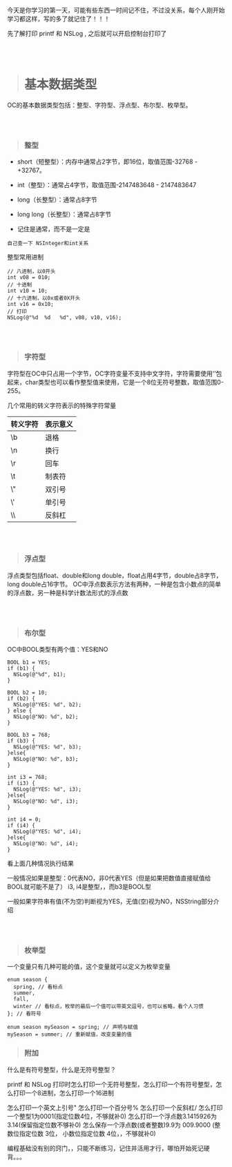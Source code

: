 今天是你学习的第一天，可能有些东西一时间记不住，不过没关系，每个人刚开始学习都这样，写的多了就记住了！！！

先了解打印 printf 和 NSLog , 之后就可以开启控制台打印了

<br>
<br>

> # 基本数据类型

OC的基本数据类型包括：整型、字符型、浮点型、布尔型、枚举型。

<br>
<br>

> ### 整型

* short（短整型）：内存中通常占2字节，即16位，取值范围-32768 - +32767。
* int（整型）：通常占4字节，取值范围-2147483648 - 2147483647
* long（长整型）：通常占8字节
* long long（长整型）：通常占8字节

 * 记住是通常，而不是一定是


``` 自己查一下 NSInteger和int关系 ```

整型常用进制

```
// 八进制，以0开头
int v08 = 010;
// 十进制
int v10 = 10;
// 十六进制，以0x或者0X开头
int v16 = 0x10;
// 打印
NSLog(@"%d  %d   %d", v08, v10, v16);

```

<br>
<br>

> ### 字符型

字符型在OC中只占用一个字节，OC字符变量不支持中文字符，字符需要使用’’包起来，char类型也可以看作整型值来使用，它是一个8位无符号整数，取值范围0-255。


几个常用的转义字符表示的特殊字符常量

| 转义字符 | 表示意义 |
| ------ | ------ |
| \b | 退格 | 
| \n | 换行 | 
| \r | 回车 | 
| \t | 制表符 | 
| \\" | 双引号 | 
| \\' | 单引号 | 
| \\\ | 反斜杠 | 

<br>
<br>


> ### 浮点型

浮点类型包括float、double和long double，float占用4字节，double占8字节，long double占16字节。
OC中浮点数表示方法有两种，一种是包含小数点的简单的浮点数，另一种是科学计数法形式的浮点数


<br>
<br>

> ### 布尔型

OC中BOOL类型有两个值：YES和NO

```
BOOL b1 = YES;
if (b1) {
  NSLog(@"%d", b1);
}
 
BOOL b2 = 10;
if (b2) {
  NSLog(@"YES: %d", b2);
} else {
  NSLog(@"NO: %d", b2);
}
 
BOOL b3 = 768;
if (b3) {
  NSLog(@"YES: %d", b3);
}else{
  NSLog(@"NO: %d", b3);
}

int i3 = 768;
if (i3) {
  NSLog(@"YES: %d", i3);
}else{
  NSLog(@"NO: %d", i3);
}

int i4 = 0;
if (i4) {
  NSLog(@"YES: %d", i4);
}else{
  NSLog(@"NO: %d", i4);
}

```

看上面几种情况执行结果

一般情况如果是整型：0代表NO，非0代表YES（但是如果把数值直接赋值给BOOL就可能不是了）
i3, i4是整型，，而b3是BOOL型

一般如果字符串有值(不为空)判断视为YES，无值(空)视为NO，NSString部分介绍

<br>
<br>

> ### 枚举型

一个变量只有几种可能的值，这个变量就可以定义为枚举变量

```
enum season {
  spring, // 看标点
  summer,
  fall,
  winter // 看标点，枚举的最后一个值可以带英文逗号，也可以省略，看个人习惯
}; // 看符号
       
enum season mySeason = spring; // 声明与赋值
mySeason = summer; // 重新赋值，改变变量的值

```


> ### 附加

什么是有符号整型，什么是无符号整型？

printf 和 NSLog 打印时怎么打印一个无符号整型，怎么打印一个有符号整型，怎么打印一个8进制，怎么打印一个16进制

怎么打印一个英文上引号" 怎么打印一个百分号% 怎么打印一个反斜杠/ 
怎么打印一个整型1为0001(指定位数4位，不够就补0) 怎么打印一个浮点数3.1415926为3.14(保留指定位数不够补0)
怎么保存一个浮点数(或者整数)9.9为 009.9000 (整数位指定位数 3位， 小数位指定位数 4位，，不够就补0)


编程基础没有别的窍门，，只能不断练习，记住并活用才行，哪怕开始死记硬背。。。
